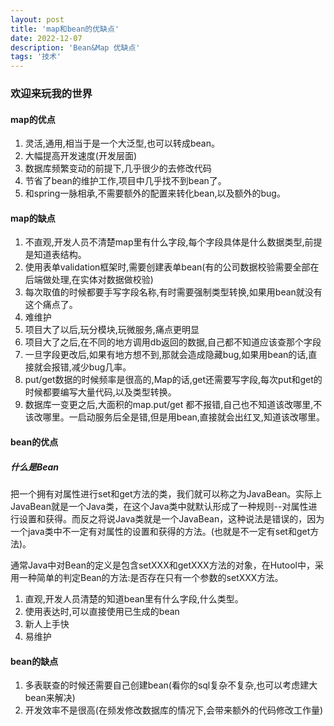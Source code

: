 ```yaml
---
layout: post
title: 'map和bean的优缺点'
date: 2022-12-07
description: 'Bean&Map 优缺点'
tags: '技术'
--- 
```


### 欢迎来玩我的世界

#### map的优点

1. 灵活,通用,相当于是一个大泛型,也可以转成bean。
2. 大幅提高开发速度(开发层面)
3. 数据库频繁变动的前提下,几乎很少的去修改代码
4. 节省了bean的维护工作,项目中几乎找不到bean了。
5. 和spring一脉相承,不需要额外的配置来转化bean,以及额外的bug。

#### map的缺点

1. 不直观,开发人员不清楚map里有什么字段,每个字段具体是什么数据类型,前提是知道表结构。
2. 使用表单validation框架时,需要创建表单bean(有的公司数据校验需要全部在后端做处理,在实体对数据做校验)
3. 每次取值的时候都要手写字段名称,有时需要强制类型转换,如果用bean就没有这个痛点了。
4. 难维护
5. 项目大了以后,玩分模块,玩微服务,痛点更明显
6. 项目大了之后,在不同的地方调用db返回的数据,自己都不知道应该查那个字段
7. 一旦字段更改后,如果有地方想不到,那就会造成隐藏bug,如果用bean的话,直接就会报错,减少bug几率。
8. put/get数据的时候频率是很高的,Map的话,get还需要写字段,每次put和get的时候都要编写大量代码,以及类型转换。
9. 数据库一变更之后,大面积的map.put/get 都不报错,自己也不知道该改哪里,不该改哪里。一启动服务后全是错,但是用bean,直接就会出红叉,知道该改哪里。

#### bean的优点

##### 什么是Bean

把一个拥有对属性进行set和get方法的类，我们就可以称之为JavaBean。实际上JavaBean就是一个Java类，在这个Java类中就默认形成了一种规则--对属性进行设置和获得。而反之将说Java类就是一个JavaBean，这种说法是错误的，因为一个java类中不一定有对属性的设置和获得的方法。(也就是不一定有set和get方法)。

通常Java中对Bean的定义是包含setXXX和getXXX方法的对象，在Hutool中，采用一种简单的判定Bean的方法:是否存在只有一个参数的setXXX方法。

1. 直观,开发人员清楚的知道bean里有什么字段,什么类型。
2. 使用表达时,可以直接使用已生成的bean
3. 新人上手快
4. 易维护

#### bean的缺点

1. 多表联查的时候还需要自己创建bean(看你的sql复杂不复杂,也可以考虑建大bean来解决)
2. 开发效率不是很高(在频发修改数据库的情况下,会带来额外的代码修改工作量)

<br>
